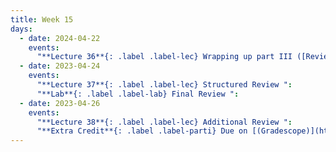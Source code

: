 ```yaml
---
title: Week 15
days:
  - date: 2024-04-22
    events:
      "**Lecture 36**{: .label .label-lec} Wrapping up part III ([Review week recordings](https://bcourses.berkeley.edu/courses/1532521/pages/review-sessions))":
  - date: 2023-04-24
    events:
      "**Lecture 37**{: .label .label-lec} Structured Review ":
      "**Lab**{: .label .label-lab} Final Review ":
  - date: 2023-04-26
    events:
      "**Lecture 38**{: .label .label-lec} Additional Review ": 
      "**Extra Credit**{: .label .label-parti} Due on [(Gradescope)](https://www.gradescope.com/courses/704333): Stats is Everywhere or Compelling Study":
---
```

